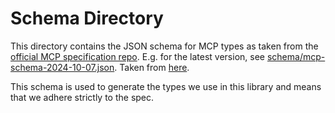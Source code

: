 # Schema Directory

This directory contains the JSON schema for MCP types as taken from the [official MCP specification repo](https://github.com/modelcontextprotocol/specification). E.g. for the latest version, see [schema/mcp-schema-2024-10-07.json](schema/mcp-schema-2024-10-07.json). Taken from [here](https://github.com/modelcontextprotocol/specification/blob/bb5fdd282a4d0793822a569f573ebc36804d38f8/schema/schema.json).

This schema is used to generate the types we use in this library and means that we adhere strictly to the spec.
